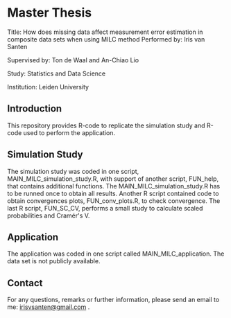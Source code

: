 # Master Thesis
Title: How does missing data affect measurement error estimation in composite data sets when using MILC method
Performed by: Iris van Santen  

Supervised by: Ton de Waal and An-Chiao Lio  

Study: Statistics and Data Science  

Institution: Leiden University 

## Introduction
This repository provides R-code to replicate the simulation study and R-code used to perform the application.


## Simulation Study
The simulation study was coded in one script, MAIN_MILC_simulation_study.R, with support of another script, FUN_help, that contains additional functions. The MAIN_MILC_simulation_study.R has to be runned once to obtain all results. Another R script contained code to obtain convergences plots, FUN_conv_plots.R, to check convergence. The last R script, FUN_SC_CV, performs a small study to calculate scaled probabilities and Cramér's V. 

## Application
The application was coded in one script called MAIN_MILC_application. The data set is not publicly available.

## Contact
For any questions, remarks or further information, please send an email to me: 
irisvsanten@gmail.com . 
